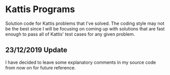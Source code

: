 # Kattis Programs

Solution code for Kattis problems that I've solved. The coding style may not be the best since I will be focusing on coming up with solutions that are fast enough to pass all of Kattis' test cases for any given problem.

## 23/12/2019 Update

I have decided to leave some explanatory comments in my source code from now on for future reference.

